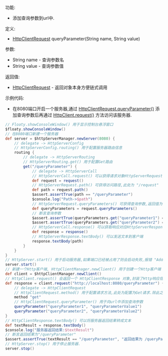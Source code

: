 功能:

+ 添加查询参数到url中.

定义:

+ [HttpClientRequest](/API/Network/HttpClient/HttpClientRequest/README.md) queryParameter(String
  name, String value)

参数:

+ String name - 查询参数名
+ String value - 查询参数值

返回值:

+ [HttpClientRequest](/API/Network/HttpClient/HttpClientRequest/README.md) - 返回对象本身方便链式调用

示例代码:

+ 在8080端口开启一个服务器,通过
  [HttpClientRequest.queryParameter()](/API/Network/HttpClient/HttpClientRequest/README.md?id=queryParameter)
  添加查询参数后再通过 [HttpClient.request()](/API/Network/HttpClient/HttpClient/README.md?id=request)
  方法访问该服务器.

```groovy
// Floaty.showConsoleWindow() 用于显示控制台悬浮窗口
$floaty.showConsoleWindow()
// 在8080端口新建一个服务器
def server = $httpServerManager.newServer(8080) {
    // delegate -> HttpServerConfig
    // HttpServerConfig.routing() 用于配置服务器路由信息
    routing {
        // delegate -> HttpServerRouting
        // HttpServerRouting.get() 用于配置Get路由
        get("/queryParameter") {
            // delegate -> HttpServerCall
            // HttpServerCall.request() 可以获得请求对象HttpServerRequest
            def request = request()
            // HttpServerRequest.path() 可获得访问路径,此处为 "/request"
            def path = request.path()
            $assert.assertTrue(path == "/queryParameter")
            $console.log("Path->$path")
            // HttpServerRequest.queryParameters() 可获得查询参数,返回值为 JSONObject
            def queryParameters = request.queryParameters()
            // 断言查询参数
            $assert.assertTrue(queryParameters.get("queryParameter1") == "queryParameterValue1", "queryParameter1")
            $assert.assertTrue(queryParameters.get("queryParameter2") == "queryParameterValue2", "queryParameter2")
            // HttpServerCall.response() 可以获取响应对应HttpServerResponse
            def response = response()
            // HttpServerResponse.textBody() 可以发送文本到客户端
            response.textBody(path)
        }
    }
}
// HttpServer.start() 用于启动服务器,如果端口已经被占用了则会启动失败,报错 "Address already in use"
server.start()
// 新建一个Http客户端, HttpClientManager.newClient() 用于创建一个Http客户端
def client = $httpClientManager.newClient()
// HttpClient.request() 会返回一个 HttpClientResponse 对象,封装了Http响应信息
def response = client.request("http://localhost:8080/queryParameter") {
    // delegate -> HttpClientRequest
    // HttpClientRequest.method() 用于配置请求方法,此处为配置为Get请求.除此之外,还有post,put,patch,delete,head,options等方法
    method "get"
    // HttpClientRequest.queryParameter() 用于向url中添加查询参数
    queryParameter("queryParameter1", "queryParameterValue1")
    queryParameter("queryParameter2", "queryParameterValue2")
}
// HttpClientResponse.textBody() 可以将服务器返回结果转成文本
def textResult = response.textBody()
$console.log("服务器返回结果:$textResult")
// 断言返回结果为"/queryParameter"
$assert.assertTrue(textResult == "/queryParameter", "返回结果为 /queryParameter")
// HttpServer.stop() 用于停止服务器.
server.stop()
```